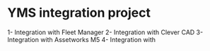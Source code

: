 # YMS integration project
1- Integration with Fleet Manager
2- Integration with Clever CAD
3- Integration with Assetworks M5
4- Integration with 
